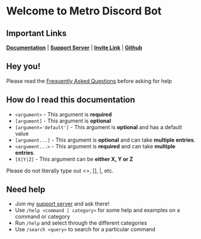 # Welcome to Metro Discord Bot

## Important Links
[**Documentation**](https://dartmern.github.io/metro/) | [**Support Server**](https://discord.gg/2ceTMZ9qJh) | [**Invite Link**](https://discord.com/oauth2/authorize?client_id=788543184082698252&scope=bot+applications.commands&permissions=140932115831) | [**Github**](https://github.com/dartmern/metro)

## Hey you!
Please read the [Frequently Asked Questions](https://dartmern.github.io/metro/faq/) before asking for help

## How do I read this documentation

* `<argument>` - This argument is __required__
* `[argument]` - This argument is __optional__
* `[argument='default']` - This argument is __optional__ and has a default value
* `[argument...]` - This argument is __optional__ and can take __multiple entries__. 
* `<argument...>` - This argument is **required** and can take __multiple entries__.
* `[X|Y|Z]` - This argument can be __either X, Y or Z__

Please do not literally type out <>, [], |, etc.


## Need help

* Join my [support server](https://discord.gg/2ceTMZ9qJh) and ask there!
* Use `/help <command | category>` for some help and examples on a command or category
* Run `/help` and select through the different categories
* Use `/search <query>` to search for a particular command

